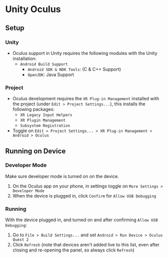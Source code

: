 # Unity Oculus

## Setup

### Unity

- Oculus support in Unity requires the following modules with the Unity installation:
    - `Android Build Support`
        - `Android SDK & NDK Tools`: (C & C++ Support)
        - `OpenJDK`: Java Support

### Project

- Oculus development requires the  `XR Plug-in Management` installed with the project (under `Edit > Project Settings...`), this installs the following packages:
    - `XR Legacy Input Helpers`
    - `XR Plugin Management`
    - `Subsystem Registration`
- Toggle on `Edit > Project Settings... > XR Plug-in Management > Android > Oculus`

## Running on Device

### Developer Mode

Make sure developer mode is turned on on the device.

1. On the Oculus app on your phone, in settings toggle on `More Settings > Developer Mode`
2. When the device is plugged in, click `Confirm` for `Allow USB Debugging`

### Running

With the device plugged in, and turned on and after confirming `Allow USB Debugging`:

1. Go to `File > Build Settings...` and set `Android > Run Device > Oculus Quest 2`
2. Click `Refresh` (note that devices aren't added live to this list, even after closing and re-opening the panel, so always click `Refresh`)
